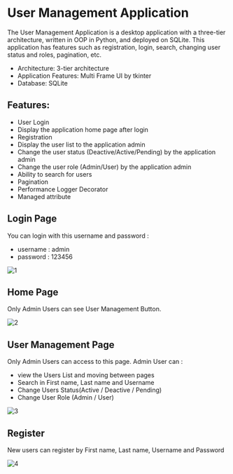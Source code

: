 # User Management Application
The User Management Application is a desktop application with a three-tier architecture, written in OOP in Python, and deployed on SQLite.
This application has features such as registration, login, search, changing user status and roles, pagination, etc.

- Architecture: 3-tier architecture
- Application Features: Multi Frame UI by tkinter
- Database: SQLite

## Features:
- User Login
- Display the application home page after login
- Registration
- Display the user list to the application admin
- Change the user status (Deactive/Active/Pending) by the application admin
- Change the user role (Admin/User) by the application admin
- Ability to search for users
- Pagination
- Performance Logger Decorator
- Managed attribute

## Login Page
You can login with this username and password :
- username : admin
- password : 123456

![1](https://github.com/user-attachments/assets/1f02b0c3-77e4-4b95-b9fe-afc5625cbda3)

## Home Page
Only Admin Users can see User Management Button.

![2](https://github.com/user-attachments/assets/8c9c1961-f6e2-4fbe-b917-dd4c3dde6bde)

## User Management Page
Only Admin Users can access to this page.
Admin User can :
- view the Users List and moving between pages 
- Search in First name, Last name and Username
- Change Users Status(Active / Deactive / Pending)
- Change User Role (Admin / User)

![3](https://github.com/user-attachments/assets/823ddd92-a052-4b3e-a382-6d3ac6679b13)

## Register 
New users can register by First name, Last name, Username and Password

![4](https://github.com/arefvafaei/Image/blob/main/User-Management-Application/new_user.pngg)

